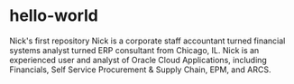# hello-world
Nick's first repository
Nick is a corporate staff accountant turned financial systems analyst turned ERP consultant from Chicago, IL.
Nick is an experienced user and analyst of Oracle Cloud Applications, including Financials, Self Service Procurement & Supply Chain, EPM, and ARCS.
